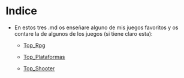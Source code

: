 # Indice 

- En estos tres .md os enseñare alguno de mis juegos favoritos y os contare la de algunos de los juegos (si tiene claro esta):

  - [Top_Rpg](Posts/top_tres_juegos_rpg_que_me_gustan.md)
  
  - [Top_Plataformas](Posts/Top_juegos_de_plataformas_que_me_gustan.md)

  - [Top_Shooter](Posts/Top_tres_shooter_que_me_gustan.md)